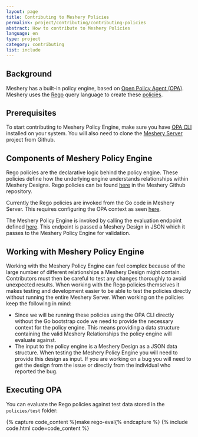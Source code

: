```yaml
---
layout: page
title: Contributing to Meshery Policies
permalink: project/contributing/contributing-policies
abstract: How to contribute to Meshery Policies
language: en
type: project
category: contributing
list: include
---
```


## Background
Meshery has a built-in policy engine, based on [Open Policy Agent (OPA)](https://www.openpolicyagent.org/docs/latest/). Meshery uses the [Rego](https://www.openpolicyagent.org/docs/latest/policy-language/) query language to create these [policies](https://docs.meshery.io/concepts/logical/policies). 

## Prerequisites
To start contributing to Meshery Policy Engine, make sure you have [OPA CLI](https://www.openpolicyagent.org/docs/latest/#running-opa) installed on your system. You will also need to clone the [Meshery Server](https://github.com/meshery/meshery/) project from Github.

## Components of Meshery Policy Engine

Rego policies are the declarative logic behind the policy engine. These policies define how the underlying engine understands relationships within Meshery Designs. Rego policies can be found [here](https://github.com/meshery/meshery/tree/master/server/meshmodel/kubernetes/v1.25.2/v1.0.0/policies) in the Meshery Github repository.

Currently the Rego policies are invoked from the Go code in Meshery Server. This requires configuring the OPA context as seen [here](https://github.com/meshery/meshkit/blob/master/models/meshmodel/core/policies/rego_policy_relationship.go).

The Meshery Policy Engine is invoked by calling the evaluation endpoint defined [here](https://github.com/meshery/meshery/blob/master/server/handlers/policy_relationship_handler.go). This endpoint is passed a Meshery Design in JSON which it passes to the Meshery Policy Engine for validation.

## Working with Meshery Policy Engine

Working with the Meshery Policy Engine can feel complex because of the large number of different relationships a Meshery Design might contain. Contributors must then be careful to test any changes thoroughly to avoid unexpected results. When working with the Rego policies themselves it makes testing and development easier to be able to test the policies directly without running the entire Meshery Server. When working on the policies keep the following in mind:

- Since we will be running these policies using the OPA CLI directly without the Go bootstrap code we need to provide the necessary context for the policy engine. This means providing a data structure containing the valid Meshery Relationships the policy engine will evaluate against. 
- The input to the policy engine is a Meshery Design as a JSON data structure. When testing the Meshery Policy Engine you will need to provide this design as input. If you are working on a bug you will need to get the design from the issue or directly from the individual who reported the bug.

## Executing OPA 

You can evaluate the Rego policies against test data stored in the `policies/test` folder:

{% capture code_content %}make rego-eval{% endcapture %}
{% include code.html code=code_content %}

